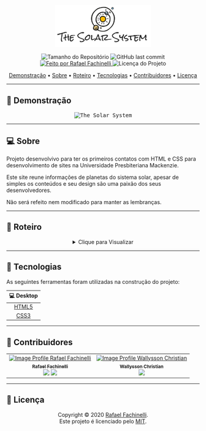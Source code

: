 <p align="center">
  <img alt="The Solar System" src=".github/banner.svg" width="250px"/>
<p>

<p align="center"> 
  <img alt="Tamanho do Repositório" src="https://img.shields.io/github/repo-size/rafaelfachinelli/thesolarsystem?color=8e44ad&style=for-the-badge">
  <img alt="GitHub last commit" src="https://img.shields.io/github/last-commit/rafaelfachinelli/thesolarsystem?color=8e44ad&style=for-the-badge">
  <a href="https://github.com/rafaelfachinelli">
    <img alt="Feito por Rafael Fachinelli" src="https://img.shields.io/badge/Desenvolvedor-Rafael_Fachinelli-%8e44ad?color=8e44ad&style=for-the-badge">
  </a>
  <img alt="Licença do Projeto" src="https://img.shields.io/github/license/rafaelfachinelli/thesolarsystem?color=8e44ad&style=for-the-badge"/>
<p>

<p align="center">
 <a href="#movie_camera-demonstração">Demonstração</a> •
 <a href="#computer-sobre">Sobre</a> •
 <a href="#memo-roteiro">Roteiro</a> •
 <a href="#hammer-tecnologias">Tecnologias</a> •
 <a href="#muscle-contribuidores">Contribuidores</a> •
 <a href="#page_facing_up-licença">Licença</a>
</p>

---
## :movie_camera: **Demonstração**

<p align="center">
  <kbd><img alt="The Solar System" src="./.github/desktop_demo.png"/></kbd>
<p>
  
---
## :computer: Sobre

Projeto desenvolvivo para ter os primeiros contatos com HTML e CSS para desenvolvimento de sites na Universidade Presbiteriana Mackenzie.

Este site reune informações de planetas do sistema solar, apesar de simples os conteúdos e seu design são uma paixão dos seus desenvolvedores.

Não será refeito nem modificado para manter as lembranças.

---
## :memo: **Roteiro**

<div align="center">
<details>
<summary>Clique para Visualizar</summary>

|      Estado      |     Tarefa    |
|      :---:       |      :---     |
|||

</details>
</div>

---
## :hammer: **Tecnologias**

As seguintes ferramentas foram utilizadas na construção do projeto:

<div align="center">

|:computer: Desktop|
|:---:|
|[HTML5](https://developer.mozilla.org/pt-BR/docs/Web/HTML/HTML5)	|
|[CSS3](https://developer.mozilla.org/pt-BR/docs/Archive/CSS3)		|

</div>

---
## :muscle: **Contribuidores**

<div align="center">

<!-- prettier-ignore-start -->
<!-- markdownlint-disable -->

<table>
  <tr>
    <td align="center">
      <a href="https://github.com/rafaelfachinelli">
        <img src="https://avatars2.githubusercontent.com/u/19878139?s=460&u=363cb967c17e13003de2cbb894771bbb51ac2eb1&v=4" width="100px;" alt="Image Profile Rafael Fachinelli"/><br />
        <sub><b>Rafael Fachinelli</b></sub>
      </a>
      <br/>
      <a href="https://www.linkedin.com/in/rafaelfachinelli" title="LinkedIn"><img src="https://simpleicons.org/icons/linkedin.svg" width="20px"/></a>
      <a href="https://github.com/rafaelfachinelli" title="GitHub"><img src="https://simpleicons.org/icons/github.svg" width="20px"/></a>
    </td>
    <td align="center">
      <a href="https://github.com/WallyssonChristian">
        <img src="https://avatars0.githubusercontent.com/u/21178527?s=460&u=fe8ac77430f6663ba06e40b5dc8f96298df218de&v=4" width="100px;" alt="Image Profile Wallysson Christian"/><br />
        <sub><b>Wallysson Christian</b></sub>
      </a>
      <br/>
      <a href="https://github.com/WallyssonChristian" title="GitHub"><img src="https://simpleicons.org/icons/github.svg" width="20px"/></a>
    </td>
  </tr>
</table>

<!-- markdownlint-restore -->
<!-- prettier-ignore-end -->

</div>

---
## :page_facing_up: **Licença**

<div align="center">

Copyright © 2020 [Rafael Fachinelli](https://github.com/rafaelfachinelli).<br />
Este projeto é licenciado pelo [MIT](./LICENSE).

</div>

